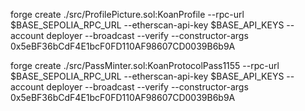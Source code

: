 forge create ./src/ProfilePicture.sol:KoanProfile --rpc-url $BASE_SEPOLIA_RPC_URL --etherscan-api-key $BASE_API_KEYS  --account deployer --broadcast --verify --constructor-args 0x5eBF36bCdF4E1bcF0FD110AF98607CD0039B6b9A

forge create ./src/PassMinter.sol:KoanProtocolPass1155 --rpc-url $BASE_SEPOLIA_RPC_URL --etherscan-api-key $BASE_API_KEYS  --account deployer --broadcast --verify --constructor-args 0x5eBF36bCdF4E1bcF0FD110AF98607CD0039B6b9A